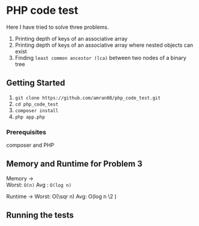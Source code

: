 # PHP code test

Here I have tried to solve  three problems.
1. Printing depth of  keys of an associative array 
2. Printing depth of  keys of an associative array where nested objects can exist
3. Finding  ```least common ancestor (lca)``` between two nodes of a binary tree


## Getting Started

 1. `git clone https://github.com/amran08/php_code_test.git`
 2. `cd php_code_test`
 3. `composer install`
 4. `php app.php`
 

### Prerequisites

composer and PHP 

## Memory and Runtime for Problem 3 

 Memory ->   
      Worst: ``O(n)``
      Avg :   ``O(log n)``

Runtime -> 
      Worst: O(\sqr n)
      Avg:   O(log n \2 )
 


## Running the tests
